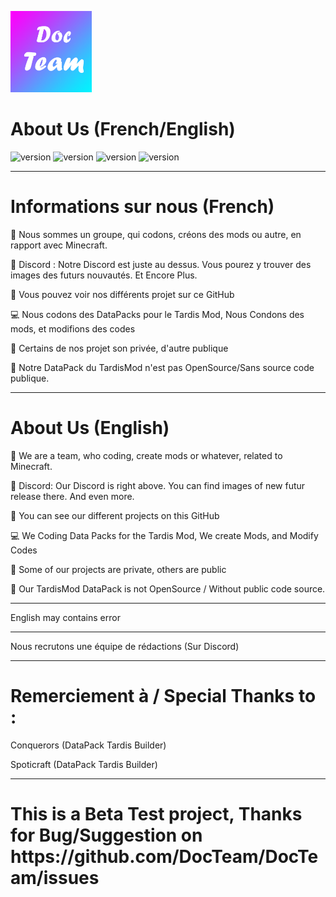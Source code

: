 <p><img  src="./logo.png" height="130px" alt="DocTeam"></p>

<h1>About Us (French/English)</h1>

<p>
    <img src="https://img.shields.io/badge/About-Us-brightgreen" alt="version"> <img src="https://img.shields.io/badge/Discord-https%3A%2F%2Fdiscord.gg%2FTD73QZC-orange" alt="version"> <img src="https://img.shields.io/badge/Fondator-9e__Docteur-blue" alt="version">  <img src="https://img.shields.io/badge/Youtube-SOON-red" alt="version">
</p>

---

<h1>Informations sur nous (French)</h1>
<p>
   📒 Nous sommes un groupe, qui codons, créons des mods ou autre, en rapport avec Minecraft.
<p>
   📲 Discord : Notre Discord est juste au dessus. Vous pourez y trouver des images des futurs nouvautés. Et Encore Plus.
<p>
   📝 Vous pouvez voir nos différents projet sur ce GitHub
<p>
   💻 Nous codons des DataPacks pour le Tardis Mod, Nous Condons des mods, et modifions des codes
<p>
   🔐 Certains de nos projet son privée, d'autre publique
<p>
   🔨 Notre DataPack du TardisMod n'est pas OpenSource/Sans source code publique.
</p>

---

<h1>About Us (English)</h1>
<p>
   📒 We are a team, who coding, create mods or whatever, related to Minecraft.
<p>
   📲 Discord: Our Discord is right above. You can find images of new futur release there. And even more.
<p>
   📝 You can see our different projects on this GitHub
<p>
   💻 We Coding Data Packs for the Tardis Mod, We create Mods, and Modify Codes
<p>
   🔐 Some of our projects are private, others are public
<p>
   🔨 Our TardisMod DataPack is not OpenSource / Without public code source.
</p>

---

English may contains error

---

Nous recrutons une équipe de rédactions (Sur Discord)

---

<h1>Remerciement à / Special Thanks to :</h1>
<p>
Conquerors (DataPack Tardis Builder)
<p>
Spoticraft (DataPack Tardis Builder)
</p>

---

<h1>This is a Beta Test project, Thanks for Bug/Suggestion on https://github.com/DocTeam/DocTeam/issues</h1>